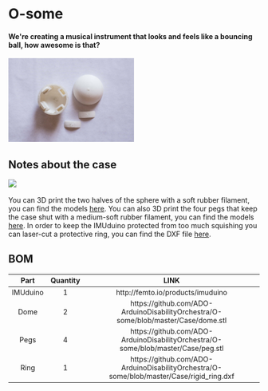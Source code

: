 <h1>O-some</h1>
<h4>We're creating a musical instrument that looks and feels like a bouncing ball, how awesome is that?</h4>
<img src = "https://github.com/ADO-ArduinoDisabilityOrchestra/O-some/blob/master/Images/osome_opencase.JPG" width = 50%/>

<h2>Notes about the case</h2>
<img src = "https://github.com/ADO-ArduinoDisabilityOrchestra/O-some/blob/master/Images/osome.gif" width = 25%/>
<p>You can 3D print the two halves of the sphere with a soft rubber filament, you can find the models <a href= "https://github.com/ADO-ArduinoDisabilityOrchestra/O-some/blob/master/Case/dome.stl">here</a>.
You can also 3D print the four pegs that keep the case shut with a medium-soft rubber filament, you can find the models <a href= "https://github.com/ADO-ArduinoDisabilityOrchestra/O-some/blob/master/Case/peg.stl">here</a>.
In order to keep the IMUduino protected from too much squishing you can laser-cut a protective ring, you can find the DXF file <a href = "https://github.com/ADO-ArduinoDisabilityOrchestra/O-some/blob/master/Case/rigid_ring.dxf">here</a>.
</p>

<h2>BOM</h2>
<table>
  <thead>
    <tr>  
      <th>Part</th>
      <th>Quantity</th>
      <th>LINK</th>
    </tr>
  </thead>
  <tbody>
    <tr>
      <td align= "center">IMUduino</td>
      <td align = "center">1</td>
      <td align = "center">http://femto.io/products/imuduino</td>
    </tr>
    <tr>
      <td align = "center">Dome</td>
      <td align = "center">2</td>
      <td align = "center">https://github.com/ADO-ArduinoDisabilityOrchestra/O-some/blob/master/Case/dome.stl</td>
    </tr>
    <tr>
      <td align = "center">Pegs</td>
      <td align = "center">4</td>
      <td align = "center">https://github.com/ADO-ArduinoDisabilityOrchestra/O-some/blob/master/Case/peg.stl</td>
    </tr>
    <tr>
      <td align = "center">Ring</td>
      <td align = "center">1</td>
      <td align = "center">https://github.com/ADO-ArduinoDisabilityOrchestra/O-some/blob/master/Case/rigid_ring.dxf</td>
    </tr>
  </tbody>
</table>
